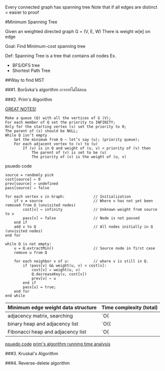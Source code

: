 Every connected graph has spanning tree
Note that if all edges are distinct = easier to proof

#Minimum Spanning Tree

Given an weighted directed graph G = (V, E, W)
There is weight w[e] on edge

Goal: Find Minimum-cost spanning tree

Def: Spanning Tree is a tree that contains all nodes
Ex.
+ BFS/DFS tree
+ Shortest Path Tree

##Way to find MST

###1. Borůvka's algorithm
อาจารย์ไม่ได้สอน

###2. Prim's Algorithm

[GREAT NOTES!](https://www.cse.ust.hk/~dekai/271/notes/L07/L07.pdf)

    Make a queue (Q) with all the vertices of G (V);
    For each member of Q set the priority to INFINITY;
    Only for the starting vertex (s) set the priority to 0;
    The parent of (s) should be NULL;
    While Q isn’t empty
        Get the minimum from Q – let’s say (u); (priority queue);
        For each adjacent vertex to (v) to (u)
            If (v) is in Q and weight of (u, v) < priority of (v) then
                The parent of (v) is set to be (u)
                The priority of (v) is the weight of (u, v)

psuedo code

    source = randomly pick
    cost[source] ← 0
    prev[source] ← undefined
    pass[source] ← false
    
    for each vertex v in Graph:             // Initialization
        if v ≠ source                       // Where v has not yet been removed from Q (unvisited nodes)
            cost[v] ← infinity              // Unknown weight from source to v
            pass[v] ← false                 // Node is not passed
        end if
        add v to Q                          // All nodes initially in Q (unvisited nodes)
    end for
    
    while Q is not empty:
        u = Q.extractMin()                  // Source node in first case
        remove u from Q
        
        for each neighbor v of u:           // where v is still in Q.
            if !pass[v] && weight(u, v) < cost[v]:
                cost[v] ← weight(u, v)
                Q.decreaseKey(v, cost[v])
                prev[v] ← u
            end if
            pass[u] = true;
        end for
    end while
    
| Minimum edge weight data structure | Time complexity (total) |
|---|---|
| adjacency matrix, searching	| `O(|V|2)` |
| binary heap and adjacency list	| `O((|V| + |E|) log |V|)` = `O(|E| log |V|)` |
| Fibonacci heap and adjacency list	| `O(|E| + |V| log |V|)` |

[psuedo code](http://www.stoimen.com/blog/2012/11/19/computer-algorithms-prims-minimum-spanning-tree/)
[prim's algorithm running time analysis](https://www.cse.ust.hk/~dekai/271/notes/L07/L07.pdf)

###3. Kruskal's Algorithm

###4. Reverse-delete algorithm
